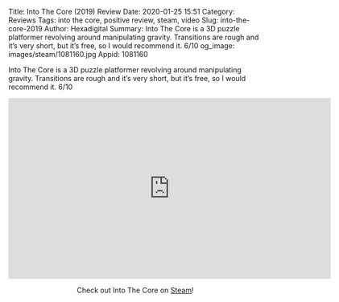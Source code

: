 Title: Into The Core (2019) Review
Date: 2020-01-25 15:51
Category: Reviews
Tags: into the core, positive review, steam, video
Slug: into-the-core-2019
Author: Hexadigital
Summary: Into The Core is a 3D puzzle platformer revolving around manipulating gravity. Transitions are rough and it’s very short, but it’s free, so I would recommend it. 6/10
og_image: images/steam/1081160.jpg
Appid: 1081160

Into The Core is a 3D puzzle platformer revolving around manipulating gravity. Transitions are rough and it’s very short, but it’s free, so I would recommend it. 6/10

<center><iframe src="https://www.youtube.com/embed/_IOJZTJUWK4?feature=oembed" allow="accelerometer; autoplay; encrypted-media; gyroscope; picture-in-picture" width="640" height="360" frameborder="0"></iframe>

Check out Into The Core on [Steam](https://store.steampowered.com/app/1081160/?curator_clanid=34633900)!</center>